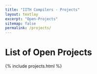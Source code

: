 ```yaml
---
title: "IITH Compilers - Projects"
layout: textlay
excerpt: "Open-Projects"
sitemap: false
permalink: /projects/
---
```



# List of Open Projects
<!-- <iframe src="https://docs.google.com/document/d/e/2PACX-1vR9uSQTlAG-Mb5bkHfmUh84tAZA1o82WjLyBinTXd7MLHsqCv1UWoJVSocfvfzUgONf2sWiojChLmIM/pub?embedded=true" width="100%" height=1000></iframe> -->

{% include projects.html %}

